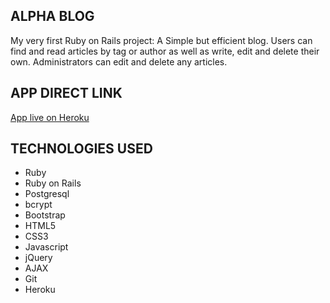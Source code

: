 ## ALPHA BLOG

My very first Ruby on Rails project: A Simple but efficient blog. Users can find and read articles by tag or author as well as write, edit and delete their own. Administrators can edit and delete any articles.

## APP DIRECT LINK

[App live on Heroku](https://alpha-blog-on-rails.herokuapp.com/)

## TECHNOLOGIES USED

* Ruby
* Ruby on Rails
* Postgresql
* bcrypt
* Bootstrap
* HTML5
* CSS3
* Javascript
* jQuery
* AJAX
* Git
* Heroku
